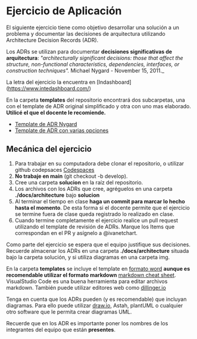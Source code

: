 # Ejercicio de Aplicación

El siguiente ejercicio tiene como objetivo desarrollar una solución a un problema y documentar las decisiones de arquitectura utilizando Architecture Decision Records (ADR).

Los ADRs se utilizan para documentar **decisiones significativas de arquitectura**: _"architecturally significant decisions: those that affect the structure, non-functional characteristics, dependencies, interfaces, or construction techniques"._  Michael Nygard - November 15, 2011._

La letra del ejercicio la encuentra en [Indashboard] (<https://www.intedashboard.com/>)

En la carpeta __templates__ del repositorio encontrará dos subcarpetas, una con el template de ADR original simplificado y otra con uno mas elaborado. __Utilicé el que el docente le recomiende.__
  
- [Template de ADR Nygard](./templates/templateSimple/Template_ADR_Nygard_Simplificado.md)
- [Template de ADR con varias opciones](./templates/templateCompleto/Template_ADR_madr_Adaptado.md)


## Mecánica del ejercicio  
1. Para trabajar en su computadora debe clonar el repositorio, o  utilizar github codepsaces [Codespaces](instructions/img/Codespaces.png)
2. **No trabaje en main** (git checkout -b develop).
3. Cree una carpeta __solucion__ en la raíz del repositorio.
4. Los archivos con los ADRs que cree, agréguelos en una carpeta __./docs/architecture__ bajo **solucion**  
5. Al terminar el tiempo en clase __haga un commit para marcar lo hecho hasta el momento__. De esta forma si el docente permite que el ejercicio se termine fuera de clase queda registrado lo realizado en clase. 
6. Cuando termine completamente el ejercicio realice un pull request utilizando el template de revisión de ADRs. Marque los Items que correspondan en el PR y asígnelo a @ivanetchart.

Como parte del ejercicio se espera que el equipo justifique sus decisiones. Recuerde almacenar los ADRs en una carpeta __./docs/architecture__ situada bajo la carpeta solución, y si utiliza diagramas en una carpeta img.

En la carpeta __templates__ se incluye el template en [formato word](./templates/templateCompleto/Template_ADR_madr_Adaptado.docx) **aunque es recomendable utilizar el formato markdown** [markdown cheat sheet](https://www.markdownguide.org/cheat-sheet/). VisualStudio Code es una buena herramienta para editar archivos markdown. También puede utilizar editores web como [dillinger.io](https://dillinger.io/)  

Tenga en cuenta que los ADRs pueden (y es recomendable) que incluyan diagramas. Para ello puede utilizar [draw.io](https://app.diagrams.net/), Astah, plantUML o cualquier otro software que le permita crear diagramas UML.

Recuerde que en los ADR es importante poner los nombres de los integrantes del equipo que están **presentes**.
